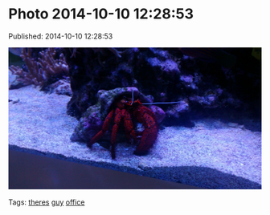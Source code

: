 
# Photo 2014-10-10 12:28:53

Published: 2014-10-10 12:28:53

![](99641002932-0.jpg)

Tags: [theres](tag-theres.md) [guy](tag-guy.md) [office](tag-office.md)
